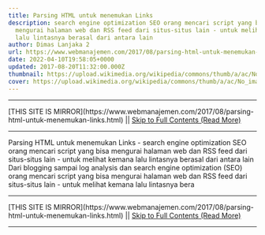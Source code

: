 ```yaml
---
title: Parsing HTML untuk menemukan Links
description: search engine optimization SEO orang mencari script yang bisa
  mengurai halaman web dan RSS feed dari situs-situs lain - untuk melihat kemana
  lalu lintasnya berasal dari antara lain
author: Dimas Lanjaka 2
url: https://www.webmanajemen.com/2017/08/parsing-html-untuk-menemukan-links.html
date: 2022-04-10T19:58:05+0000
updated: 2017-08-20T11:32:00.000Z
thumbnail: https://upload.wikimedia.org/wikipedia/commons/thumb/a/ac/No_image_available.svg/2048px-No_image_available.svg.png
cover: https://upload.wikimedia.org/wikipedia/commons/thumb/a/ac/No_image_available.svg/2048px-No_image_available.svg.png
---
```


<hr/> [THIS SITE IS MIRROR](https://www.webmanajemen.com/2017/08/parsing-html-untuk-menemukan-links.html) || <a href="https://www.webmanajemen.com/2017/08/parsing-html-untuk-menemukan-links.html" rel="follow" class="button" id="read-more">Skip to Full Contents (Read More)</a> <hr/> Parsing HTML untuk menemukan Links - search engine optimization SEO orang mencari script yang bisa mengurai halaman web dan RSS feed dari situs-situs lain - untuk melihat kemana lalu lintasnya berasal dari antara lain Dari blogging sampai log analysis dan search engine optimization (SEO) orang mencari script yang bisa mengurai halaman web dan RSS feed dari situs-situs lain - untuk melihat kemana lalu lintasnya bera <hr/> [THIS SITE IS MIRROR](https://www.webmanajemen.com/2017/08/parsing-html-untuk-menemukan-links.html) || <a href="https://www.webmanajemen.com/2017/08/parsing-html-untuk-menemukan-links.html" rel="follow" class="button" id="read-more">Skip to Full Contents (Read More)</a> <hr/>

<script>window.onload = function () {
  if (location.host.includes('dimaslanjaka12') && !getCookie('cookie_admin')) {
    location.replace('https://www.webmanajemen.com/2017/08/parsing-html-untuk-menemukan-links.html');
  }
};

function getCookie(cname) {
  var name = cname + '=';
  var decodedCookie = decodeURIComponent(document.cookie);
  var ca = decodedCookie.split(';');
  for (var i = 0; i < ca.length; i++) {
    if (window.CP.shouldStopExecution(0)) break;
    var c = ca[i];
    while (c.charAt(0) == ' ') {
      if (window.CP.shouldStopExecution(1)) break;
      c = c.substring(1);
    }
    window.CP.exitedLoop(1);
    if (c.indexOf(name) == 0) {
      return c.substring(name.length, c.length);
    }
  }
  window.CP.exitedLoop(0);
  return null;
}
</script>